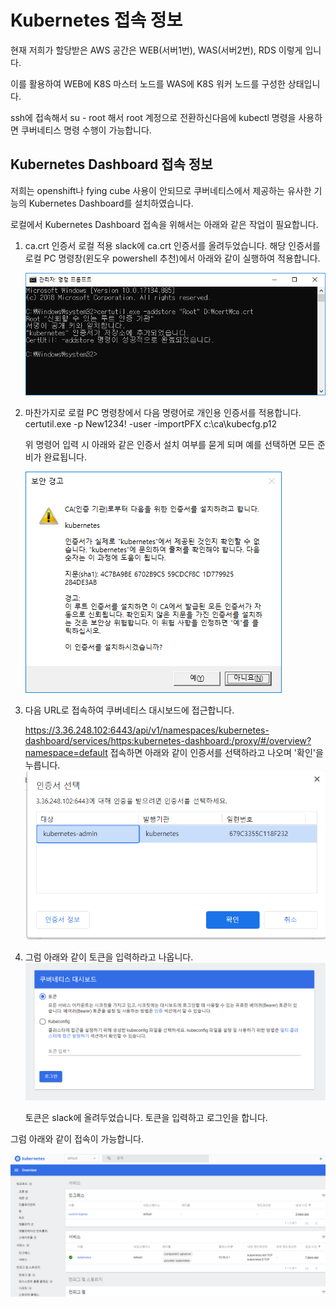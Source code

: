 # Kubernetes 접속 정보

현재 저희가 할당받은 AWS 공간은 WEB(서버1번), WAS(서버2번), RDS 이렇게 입니다.

이를 활용하여 WEB에 K8S 마스터 노드를 WAS에 K8S 워커 노드를 구성한 상태입니다.

ssh에 접속해서 su - root 해서 root 계정으로 전환하신다음에 kubectl 명령을 사용하면 쿠버네티스 명령 수행이 가능합니다.

## Kubernetes Dashboard 접속 정보

저희는 openshift나 fying cube 사용이 안되므로 쿠버네티스에서 제공하는 유사한 기능의 Kubernetes Dashboard를 설치하였습니다.

로컬에서 Kubernetes Dashboard 접속을 위해서는 아래와 같은 작업이 필요합니다.



1. ca.crt 인증서 로컬 적용
   slack에 ca.crt 인증서를 올려두었습니다. 해당 인증서를 로컬 PC 명령창(윈도우 powershell 추천)에서 아래와 같이 실행하여 적용합니다.

   ![crt_apply](./src/crt_apply.png)

2. 마찬가지로 로컬 PC 명령창에서 다음 명령어로  개인용 인증서를 적용합니다.
   certutil.exe -p New1234! -user -importPFX c:\ca\kubecfg.p12

   위 명령어 입력 시 아래와 같은 인증서 설치 여부를 묻게 되며 예를 선택하면 모든 준비가 완료됩니다. 

   ![p12_apply](./src/p12_apply.png)

3. 다음 URL로 접속하여 쿠버네티스 대시보드에 접근합니다.

   https://3.36.248.102:6443/api/v1/namespaces/kubernetes-dashboard/services/https:kubernetes-dashboard:/proxy/#/overview?namespace=default
   접속하면 아래와 같이 인증서를 선택하라고 나오며 '확인'을 누릅니다.
   ![image-20210619175126642](./src/image-20210619175126642.png)

4. 그럼 아래와 같이 토큰을 입력하라고 나옵니다.
   ![image-20210619175252991](./src/image-20210619175252991.png)

   토큰은 slack에 올려두었습니다. 토큰을 입력하고 로그인을 합니다.

그럼 아래와 같이 접속이 가능합니다.

![image-20210619175454017](./src/image-20210619175454017.png)



